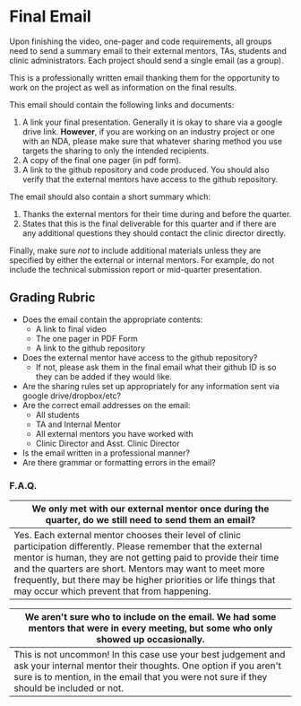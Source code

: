 # Final Email

Upon finishing the video, one-pager and code requirements, all groups need to send a summary email to their external mentors, TAs, students and clinic administrators. Each project should send a single email (as a group).

This is a professionally written email thanking them for the opportunity to work on the project as well as information on the final results.

This email should contain the following links and documents:

1. A link your final presentation. Generally it is okay to share via a google drive link. **However**, if you are working on an industry project or one with an NDA, please make sure that whatever sharing method you use targets the sharing to only the intended recipients. 
2. A copy of the final one pager (in pdf form).
3. A link to the github repository and code produced. You should also verify that the external mentors have access to the github repository. 

The email should also contain a short summary which:
1. Thanks the external mentors for their time during and before the quarter.
1. States that this is the final deliverable for this quarter and if there are any additional questions they should contact the clinic director directly.

Finally, make sure _not_ to include additional materials unless they are specified by either the external or internal mentors. For example, do not include the technical submission report or mid-quarter presentation.

## Grading Rubric
- Does the email contain the appropriate contents:
  - A link to final video
  - The one pager in PDF Form
  - A link to the github repository
- Does the external mentor have access to the github repository?
  - If not, please ask them in the final email what their github ID is so they can be added if they would like.
- Are the sharing rules set up appropriately for any information sent via google drive/dropbox/etc?
- Are the correct email addresses on the email:
  - All students
  - TA and Internal Mentor
  - All external mentors you have worked with
  - Clinic Director and Asst. Clinic Director
- Is the email written in a professional manner?
- Are there grammar or formatting errors in the email?


### F.A.Q.

| We only met with our external mentor once during the quarter, do we still need to send them an email?    |
| ----------- |
| Yes. Each external mentor chooses their level of clinic participation differently. Please remember that the external mentor is human, they are not getting paid to provide their time and the quarters are short. Mentors may want to meet more frequently, but there may be higher priorities or life things that may occur which prevent that from happening. |

| We aren't sure who to include on the email. We had some mentors that were in every meeting, but some who only showed up occasionally. |
| --- |
| This is not uncommon! In this case use your best judgement and ask your internal mentor their thoughts. One option if you aren't sure is to mention, in the email that you were not sure if they should be included or not. |
